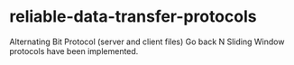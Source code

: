 # reliable-data-transfer-protocols

Alternating Bit Protocol (server and client files)
Go back N
Sliding Window  protocols have been implemented.
